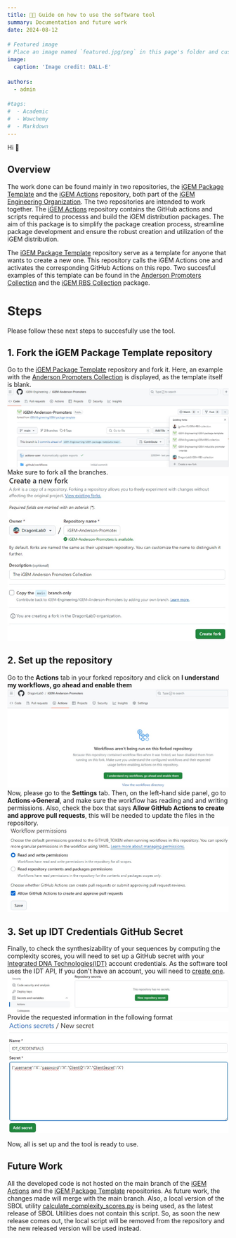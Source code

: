 ```yaml
---
title: 🧑‍💻️ Guide on how to use the software tool
summary: Documentation and future work
date: 2024-08-12

# Featured image
# Place an image named `featured.jpg/png` in this page's folder and customize its options here.
image:
  caption: 'Image credit: DALL-E'

authors:
  - admin

#tags:
#  - Academic
#  - Wowchemy
#  - Markdown 
---
```


Hi 👋

## Overview
The work done can be found mainly in two repositories, the [iGEM Package Template](https://github.com/iGEM-Engineering/iGEM-package-template/tree/gsoc2024) and the [iGEM Actions](https://github.com/jguillen15/iGEM-actions/tree/gsoc_new) repository, both part of the [iGEM Engineering Organization](https://github.com/iGEM-Engineering). The two repositories are intended to work together. The [iGEM Actions](https://github.com/jguillen15/iGEM-actions/tree/gsoc_new) repository contains the GitHub actions and scripts required to processs and build the iGEM distribution packages.
The aim of this package is to simplify the package creation process, streamline package development and ensure the robust creation and utilization of the iGEM distribution.

The [iGEM Package Template](https://github.com/iGEM-Engineering/iGEM-package-template/tree/gsoc2024) repository serve as a template for anyone that wants to create a new one. This repository calls the iGEM Actions one and activates the corresponding GitHub Actions on this repo. Two succesful examples of this template can be found in the [Anderson Promoters Collection](https://github.com/iGEM-Engineering/iGEM-Anderson-Promoters) and the [iGEM RBS Collection](https://github.com/iGEM-Engineering/iGEM-RBS-collection) package.

# Steps
Please follow these next steps to succesfully use the tool.
## 1. Fork the iGEM Package Template repository
Go to the [iGEM Package Template](https://github.com/iGEM-Engineering/iGEM-package-template/tree/gsoc2024) repository and fork it. Here, an example with the [Anderson Promoters Collection](https://github.com/DragonLab0/iGEM-Anderson-Promoters) is displayed, as the template itself is blank.
![Fork 1](fork1.jpg)
Make sure to fork all the branches.
![Fork 2](fork2.jpg)

## 2. Set up the repository
Go to the **Actions** tab in your forked repository and click on **I understand my workflows, go ahead and enable them**
![Allow workflow](allow_workflow.jpg)
Now, please go to the **Settings** tab. Then, on the left-hand side panel, go to **Actions->General**, and make sure the workflow has reading and and writing permissions. Also, check the box that says **Allow GitHub Actions to create and approve pull requests**, this will be needed to update the files in the repository.
![Workflow permissions](workflow_permissions.jpg)

## 3. Set up IDT Credentials GitHub Secret
Finally, to check the synthesizability of your sequences by computing the complexity scores, you will need to set up a GitHub secret with your [Integrated DNA Technologies(IDT)](https://www.idtdna.com/pages) account credentials. As the software tool uses the IDT API, If you don't have an account, you will need to [create one](https://www.idtdna.com/site/Account/AccountSetup). 
![Secrets 1](secrets1.jpg)
Provide the requested information in the following format
![Secrets 2](secrets2.jpg)

Now, all is set up and the tool is ready to use.

## Future Work

All the developed code is not hosted on the main branch of the [iGEM Actions](https://github.com/iGEM-Engineering/iGEM-actions) and the [iGEM Package Template](https://github.com/iGEM-Engineering/iGEM-package-template) repositories. As future work, the changes made will merge with the main branch. Also, a local version of the SBOL utility [calculate_complexity_scores.py](https://github.com/SynBioDex/SBOL-utilities/blob/develop/sbol_utilities/calculate_complexity_scores.py) is being used, as the latest release of SBOL Utilities does not contain this script. So, as soon the new release comes out, the local script will be removed from the repository and the new released version will be used instead.
